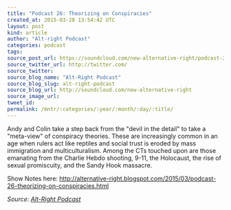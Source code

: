 ```yaml
---
title: "Podcast 26: Theorizing on Conspiracies"
created_at: 2015-03-28 13:54:42 UTC
layout: post
kind: article
author: "Alt-right Podcast"
categories: podcast
tags: 
source_post_url: https://soundcloud.com/new-alternative-right/podcast-26-theorizing-on-conspiracies
source_twitter_url: http://twitter.com/
source_twitter: 
source_blog_name: "Alt-Right Podcast"
source_blog_slug: alt-right-podcast
source_blog_url: http://soundcloud.com/new-alternative-right
source_image_url: 
tweet_id:
permalink: /mntr/:categories/:year/:month/:day/:title/
---
```

Andy and Colin take a step back from the "devil in the detail" to take a "meta-view" of conspiracy theories. These are increasingly common in an age when rulers act like reptiles and social trust is eroded by mass immigration and multiculturalism. Among the CTs touched upon are those emanating from the Charlie Hebdo shooting, 9-11, the Holocaust, the rise of sexual promiscuity, and the Sandy Hook massacre.

Show Notes here: http://alternative-right.blogspot.com/2015/03/podcast-26-theorizing-on-conspiracies.html<div class="">
    <i>Source: <a href="http://soundcloud.com/new-alternative-right">Alt-Right Podcast</a></i>
</div>
